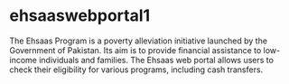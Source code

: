 # ehsaaswebportal1
The Ehsaas Program is a poverty alleviation initiative launched by the Government of Pakistan. Its aim is to provide financial assistance to low-income individuals and families. The Ehsaas web portal allows users to check their eligibility for various programs, including cash transfers.
